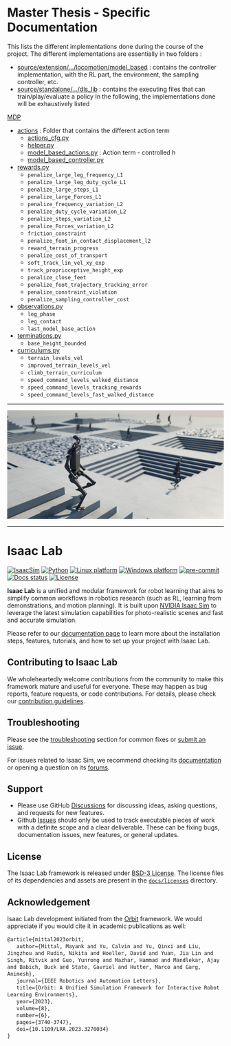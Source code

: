 # Master Thesis - Specific Documentation


This lists the different implementations done during the course of the project. The different implementations are essentially in two folders :
- [source/extension/.../locomotion/model_based](/source/extensions/omni.isaac.lab_tasks/omni/isaac/lab_tasks/manager_based/locomotion/model_based) : contains the controller implementation, with the RL part, the environment, the sampling controller, etc. 
- [source/standalone/.../dls_lib](source/standalone/workflows/dls_lib) : contains the executing files that can train/play/evaluate a policy
In the following, the implementations done will be exhaustively listed

[MDP](/source/extensions/omni.isaac.lab_tasks/omni/isaac/lab_tasks/manager_based/locomotion/model_based/mdp)
- [actions](/source/extensions/omni.isaac.lab_tasks/omni/isaac/lab_tasks/manager_based/locomotion/model_based/mdp/actions) : Folder that contains the different action term
   - [actions_cfg.py](/source/extensions/omni.isaac.lab_tasks/omni/isaac/lab_tasks/manager_based/locomotion/model_based/mdp/actions/actions_cfg.py)
   - [helper.py](/source/extensions/omni.isaac.lab_tasks/omni/isaac/lab_tasks/manager_based/locomotion/model_based/mdp/actions/helper.py)
   - [model_based_actions.py](/source/extensions/omni.isaac.lab_tasks/omni/isaac/lab_tasks/manager_based/locomotion/model_based/mdp/actions/model_based_actions.py) : Action term - controlled h
   - [model_based_controller.py](/source/extensions/omni.isaac.lab_tasks/omni/isaac/lab_tasks/manager_based/locomotion/model_based/mdp/actions/model_based_controller.py)
- [rewards.py](/source/extensions/omni.isaac.lab_tasks/omni/isaac/lab_tasks/manager_based/locomotion/model_based/mdp/rewards.py)
   - `penalize_large_leg_frequency_L1`
   - `penalize_large_leg_duty_cycle_L1`
   - `penalize_large_steps_L1`
   - `penalize_large_Forces_L1`
   - `penalize_frequency_variation_L2`
   - `penalize_duty_cycle_variation_L2`
   - `penalize_steps_variation_L2`
   - `penalize_Forces_variation_L2`
   - `friction_constraint`
   - `penalize_foot_in_contact_displacement_l2`
   - `reward_terrain_progress`
   - `penalize_cost_of_transport`
   - `soft_track_lin_vel_xy_exp`
   - `track_proprioceptive_height_exp`
   - `penalize_close_feet`
   - `penalize_foot_trajectory_tracking_error`
   - `penalize_constraint_violation`
   - `penalize_sampling_controller_cost`
- [observations.py](/source/extensions/omni.isaac.lab_tasks/omni/isaac/lab_tasks/manager_based/locomotion/model_based/mdp/observations.py)
   - `leg_phase`
   - `leg_contact`
   - `last_model_base_action`
- [terminations.py](/source/extensions/omni.isaac.lab_tasks/omni/isaac/lab_tasks/manager_based/locomotion/model_based/mdp/terminations.py)
   - `base_height_bounded`
- [curriculums.py](/source/extensions/omni.isaac.lab_tasks/omni/isaac/lab_tasks/manager_based/locomotion/model_based/mdp/curriculums.py)
   - `terrain_levels_vel`
   - `improved_terrain_levels_vel`
   - `climb_terrain_curriculum`
   - `speed_command_levels_walked_distance`
   - `speed_command_levels_tracking_rewards`
   - `speed_command_levels_fast_walked_distance`


---
![Isaac Lab](docs/source/_static/isaaclab.jpg)

---

# Isaac Lab

[![IsaacSim](https://img.shields.io/badge/IsaacSim-4.0-silver.svg)](https://docs.omniverse.nvidia.com/isaacsim/latest/overview.html)
[![Python](https://img.shields.io/badge/python-3.10-blue.svg)](https://docs.python.org/3/whatsnew/3.10.html)
[![Linux platform](https://img.shields.io/badge/platform-linux--64-orange.svg)](https://releases.ubuntu.com/20.04/)
[![Windows platform](https://img.shields.io/badge/platform-windows--64-orange.svg)](https://www.microsoft.com/en-us/)
[![pre-commit](https://img.shields.io/badge/pre--commit-enabled-brightgreen?logo=pre-commit&logoColor=white)](https://pre-commit.com/)
[![Docs status](https://img.shields.io/badge/docs-passing-brightgreen.svg)](https://isaac-sim.github.io/IsaacLab)
[![License](https://img.shields.io/badge/license-BSD--3-yellow.svg)](https://opensource.org/licenses/BSD-3-Clause)


**Isaac Lab** is a unified and modular framework for robot learning that aims to simplify common workflows
in robotics research (such as RL, learning from demonstrations, and motion planning). It is built upon
[NVIDIA Isaac Sim](https://docs.omniverse.nvidia.com/isaacsim/latest/overview.html) to leverage the latest
simulation capabilities for photo-realistic scenes and fast and accurate simulation.

Please refer to our [documentation page](https://isaac-sim.github.io/IsaacLab) to learn more about the
installation steps, features, tutorials, and how to set up your project with Isaac Lab.

## Contributing to Isaac Lab

We wholeheartedly welcome contributions from the community to make this framework mature and useful for everyone.
These may happen as bug reports, feature requests, or code contributions. For details, please check our
[contribution guidelines](https://isaac-sim.github.io/IsaacLab/source/refs/contributing.html).

## Troubleshooting

Please see the [troubleshooting](https://isaac-sim.github.io/IsaacLab/source/refs/troubleshooting.html) section for
common fixes or [submit an issue](https://github.com/isaac-sim/IsaacLab/issues).

For issues related to Isaac Sim, we recommend checking its [documentation](https://docs.omniverse.nvidia.com/app_isaacsim/app_isaacsim/overview.html)
or opening a question on its [forums](https://forums.developer.nvidia.com/c/agx-autonomous-machines/isaac/67).

## Support

* Please use GitHub [Discussions](https://github.com/isaac-sim/IsaacLab/discussions) for discussing ideas, asking questions, and requests for new features.
* Github [Issues](https://github.com/isaac-sim/IsaacLab/issues) should only be used to track executable pieces of work with a definite scope and a clear deliverable. These can be fixing bugs, documentation issues, new features, or general updates.

## License

The Isaac Lab framework is released under [BSD-3 License](LICENSE). The license files of its dependencies and assets are present in the [`docs/licenses`](docs/licenses) directory.

## Acknowledgement

Isaac Lab development initiated from the [Orbit](https://isaac-orbit.github.io/) framework. We would appreciate if you would cite it in academic publications as well:

```
@article{mittal2023orbit,
   author={Mittal, Mayank and Yu, Calvin and Yu, Qinxi and Liu, Jingzhou and Rudin, Nikita and Hoeller, David and Yuan, Jia Lin and Singh, Ritvik and Guo, Yunrong and Mazhar, Hammad and Mandlekar, Ajay and Babich, Buck and State, Gavriel and Hutter, Marco and Garg, Animesh},
   journal={IEEE Robotics and Automation Letters},
   title={Orbit: A Unified Simulation Framework for Interactive Robot Learning Environments},
   year={2023},
   volume={8},
   number={6},
   pages={3740-3747},
   doi={10.1109/LRA.2023.3270034}
}
```
